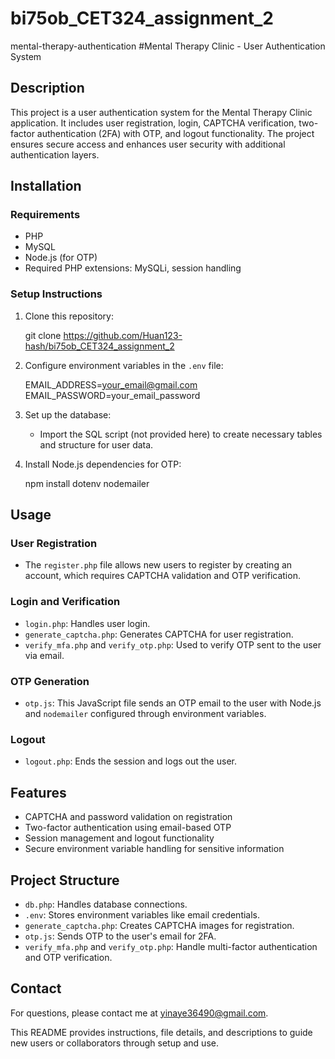 # bi75ob_CET324_assignment_2
mental-therapy-authentication
#Mental Therapy Clinic - User Authentication System

## Description
This project is a user authentication system for the Mental Therapy Clinic application. It includes user registration, login, CAPTCHA verification, two-factor authentication (2FA) with OTP, and logout functionality. The project ensures secure access and enhances user security with additional authentication layers.

## Installation

### Requirements
- PHP
- MySQL
- Node.js (for OTP)
- Required PHP extensions: MySQLi, session handling

### Setup Instructions
1. Clone this repository:
   
   git clone https://github.com/Huan123-hash/bi75ob_CET324_assignment_2
   

2. Configure environment variables in the `.env` file:
   
   EMAIL_ADDRESS=your_email@gmail.com
   EMAIL_PASSWORD=your_email_password
   

3. Set up the database:
   - Import the SQL script (not provided here) to create necessary tables and structure for user data.

4. Install Node.js dependencies for OTP:
   
   npm install dotenv nodemailer
   

## Usage

### User Registration
- The `register.php` file allows new users to register by creating an account, which requires CAPTCHA validation and OTP verification.

### Login and Verification
- `login.php`: Handles user login.
- `generate_captcha.php`: Generates CAPTCHA for user registration.
- `verify_mfa.php` and `verify_otp.php`: Used to verify OTP sent to the user via email.

### OTP Generation
- `otp.js`: This JavaScript file sends an OTP email to the user with Node.js and `nodemailer` configured through environment variables.

### Logout
- `logout.php`: Ends the session and logs out the user.

## Features
- CAPTCHA and password validation on registration
- Two-factor authentication using email-based OTP
- Session management and logout functionality
- Secure environment variable handling for sensitive information

## Project Structure
- `db.php`: Handles database connections.
- `.env`: Stores environment variables like email credentials.
- `generate_captcha.php`: Creates CAPTCHA images for registration.
- `otp.js`: Sends OTP to the user's email for 2FA.
- `verify_mfa.php` and `verify_otp.php`: Handle multi-factor authentication and OTP verification.


## Contact
For questions, please contact me at yinaye36490@gmail.com.


This README provides instructions, file details, and descriptions to guide new users or collaborators through setup and use.
